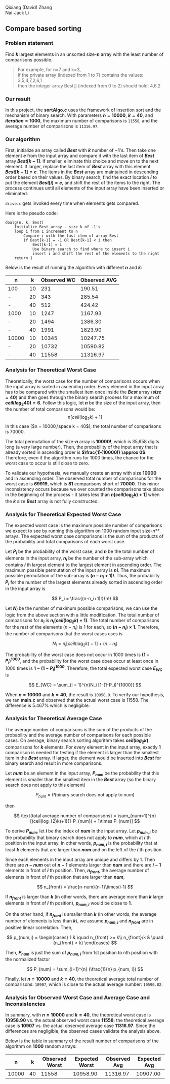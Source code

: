 Qixiang (David) Zhang  
Nai-Jack Li

## Compare based sorting

### Problem statement
Find **$k$** largest elements in an unsorted size-**$n$** array with the least number of comparisons possible.
>For example, for n=7 and k=3,   
if the private array (indexed from 1 to 7) contains the values: 3,5,4,7,2,6,1   
then the integer array Best[] (indexed from 0 to 2) should hold: 4,6,2  


### Our result
In this project, the **sortAlgo.c** uses the framework of insertion sort and the mechanism of binary search. With parameters **$n = 10000$**, **$k = 40$**, and **$iteration = 1000$**, the maximum number of comparisons is `11558`, and the average number of comparisons is `11316.97`.


### Our algorithm
First, initialize an array called **$Best$** with **$k$** number of **$-1$**'s. Then take one element **$e$** from the input array and compare it with the last item of **$Best$** array **$Best[k-1]$**. If smaller, eliminate this choice and move on to the next element. If larger, replace the last item of **$Best$** array with this element **$Best[k-1] = e$**. The items in the **$Best$** array are maintained in descending order based on their values. By binary search, find the exact location **$i$** to put the element **$Best[i] = e$**, and shift the rest of the items to the right. The process continues until all elements of the input array have been inserted or eliminated.

`drive.c` gets invoked every time when elements gets compared.

Here is the pseudo code:

```
doalg(n, k, Best)
    Initialize Best array - size k of -1's
    loop i from 1 increment to n
        Compare i with the last item of array Best
        If Best[k-1] = -1 OR Best[k-1] < i then
            Best[k-1] = i
            Use binary search to find where to insert i
            insert i and shift the rest of the elements to the right
    return 1
```

Below is the result of running the algorithm with different **$n$** and **$k$**:

 | n     | k    | Observed WC | Observed AVG |
 | ----- | ---- | ----------- | ------------ |
 | 100   | 10   | 231         | 190.51       |
 | -     | 20   | 343         | 285.54       |
 | -     | 40   | 512         | 424.42       |
 | 1000  | 10   | 1247        | 1167.93      |
 | -     | 20   | 1494        | 1386.30      |
 | -     | 40   | 1991        | 1823.90      |
 | 10000 | 10   | 10345       | 10247.75     |
 | -     | 20   | 10732       | 10590.82     |
 | -     | 40   | 11558       | 11316.97     |

### Analysis for Theoretical Worst Case
Theoretically, the worst case for the number of comparisons occurs when the input array is sorted in ascending order. Every element in the input array has to be compared with the smallest item once inside the **$Best$** array (**$size = 40$**) and then goes through the binary search process for a maximum of **$ceil(log_2{40})=6$**. Follow this logic, let **$n$** be the size of the input array, then the number of total comparisons would be:
$$
n[ceil(\log_2{k})+ 1]
$$
In this case ($n = 10000,\space k = 40$), the total number of comparisons is 70000.

The total permutation of the size-**$n$** array is **$10000!$**, which is 35,658 digits long (a very large number). Then, the probability of the input array that is already sorted in ascending order is **$\frac{1}{10000!} \approx 0$**. Therefore, even if the algorithm runs for 1000 times, the chance for the worst case to occur is still close to zero.

To validate our hypothesis, we manually create an array with size **$10000$** and in ascending order. The observed total number of comparisons for the worst case is **$69919$**, which is **$81$** comparisons short of **$70000$**. This minor inconsistency occurs because we over counted the comparisons take place in the beginning of the process - it takes less than **$n[ceil(\log_2{k})+ 1]$** when the **$k$** size **$Best$** array is not fully constructed.


### Analysis for Theoretical Expected Worst Case
The expected worst case is the maximum possible number of comparisons we expect to see by running this algorithm on 1000 random input size-$n$** arrays. The expected worst case comparisons is the sum of the products of the probability and total comparisons of each worst case.

Let **$P_{i}$** be the probability of the worst case, and **$n$** be the total number of elements in the input array, **$n_{i}$** be the number of the sub-array which contains **$i$** th largest element to the largest element in ascending order. The maximum possible permutation of the input array is **$n!$**. The maximum possible permutation of the sub-array is **$(n-n_i+1)!$**. Thus, the probability **$P_{i}$** for the number of the largest elements already sorted in ascending order in the input array is

$$
P_i = \frac{(n-n_i+1)!}{n!}
$$

Let **$N_{i}$** be the number of maximum possible comparisons, we can use the logic from the above section with a little modification. The total number of comparisons for **$n_{i}$** is **$n_i(ceil(\log_2{k})+ 1)$**. The total number of comparisons for the rest of the elements ($n-n_{i}$) is 1 for each, so **$(n-n_i)\times 1$**. Therefore, the number of comparisons that the worst cases uses is

$$
N_i = n_i[ceil(\log_2{k})+ 1] + (n-n_i)
$$

The probability of the worst case does not occur in 1000 times is **$(1-P_{i})^{1000}$**, and the probability for the worst case does occur at least once in 1000 times is **$1-(1-P_{i})^{1000}$**. Therefore, the total expected worst case **$E_{WC}$** is

$$
E_{WC} = \sum_{i = 1}^{n}N_i [1-(1-P_i)^{1000}]
$$

When **$n=10000$** and **$k=40$**, the result is `10958.9`. To verify our hypothesis, we ran **main.c** and observed that the actual worst case is 11558. The difference is 5.467% which is negligible.


### Analysis for Theoretical Average Case
The average number of comparisons is the sum of the products of the probability and the average number of comparisons for each possible cases. On average, binary search sorting algorithm takes **$ceil(log_{2}k)$** comparisons for **$k$** elements. For every element in the input array, exactly **$1$** comparison is needed for testing if the element is larger than the smallest item in the **$Best$** array. If larger, the element would be inserted into **$Best$** for binary search and result in more comparisons.

Let **$num$** be an element in the input array, **$P_{num}$** be the probability that this element is smaller than the smallest item in the **$Best$** array (so the binary search does not apply to this element)

$$
P_{num} = P(\text{binary search does not apply to } num)
$$

then

$$
\text{total average number of comparisons} = \sum_{num=1}^{n}[(ceil(log_{2}k)+1)(1-P_{num}) + 1\times P_{num}]
$$

To derive **$P_{num}$**, let **$i$** be the index of **$num$** in the input array. Let **$p_{num, i}$** be the probability that binary search does not apply to **$num$**, which at **$i$** th position in the input array. In other words, **$p_{num, i}$** is the probability that at least **$k$** elements that are larger than **$num$** and on the left of the **$i$** th position.

Since each elements in the input array are unique and differs by 1. Then there are **$n-num$** out of **$n-1$** elements larger than **$num$** and there are **$i-1$** elements in front of **$i$** th position. Then, **$n_{front}$**, the average number of elements in front of **$i$** th position that are larger than **$num$**,

$$
n_{front} = \frac{n-num}{n-1}\times(i-1)
$$

If **$n_{front}$** is larger than **$k$** (in other words, there are average more than **$k$** large elements in front of **$i$** th position), **$p_{num,i}$** would be close to **$1$**.

On the other hand, if **$n_{front}$** is smaller than **$k$** (in other words, the average number of elements is less than **$k$**), we assume **$p_{num,i}$** and **$n_{front}$** are in positive linear correlation. Then,

$$
p_{num,i} = \begin{cases}
    1       & \quad n_{front} >= k\\
    n_{front}/k  & \quad {n_{front} < k}
  \end{cases}
$$

Then, **$P_{num}$** is just the sum of **$p_{num,i}$** from 1st position to nth position with the normalized factor

$$
P_{num} = \sum_{i=1}^{n} (\frac{1}{n} p_{num, i})
$$

Finally, let **$n = 10000$** and **$k​ = 40$**, the theoretical average total number of comparisons: `10907`, which is close to the actual average number: `10590.82`.



### Analysis for Observed Worst Case and Average Case and Inconsistencies
In summary, with **$n = 10000$** and **$k​ = 40$**, the theoretical worst case is **$10958.90$** vs. the actual observed worst case **$11558$**; the theoretical average case is **$10907$** vs. the actual observed average case **$11316.97$**. Since the differences are negligible, the observed cases validate the analysis above.

Below is the table in summary of the result number of comparisons of the algorithm on **$1000$** random arrays:

| n     | k    | Observed Worst | Expected Worst | Observed Avg | Expected Avg |
| ----- | ---- | ----------- | ----------- | ------------ | ------------ |
| 10000     | 40   | 11558       | 10958.90    | 11316.97     | 10907.00     |

